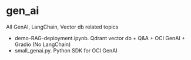 # gen_ai
All GenAI, LangChain, Vector db related topics


- demo-RAG-deployment.ipynb. Qdrant vector db + Q&A + OCI GenAI + Gradio (No LangChain)
- small_genai.py. Python SDK for OCI GenAI
